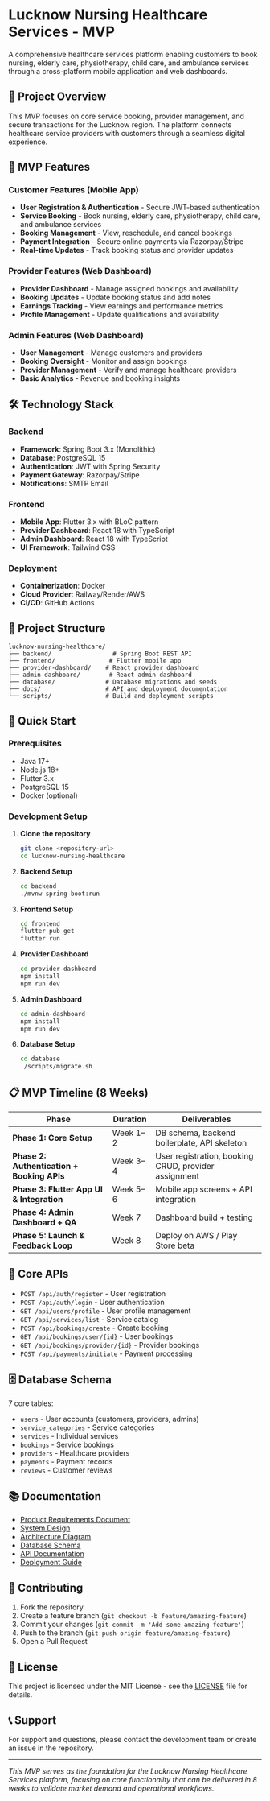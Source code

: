 # Lucknow Nursing Healthcare Services - MVP

A comprehensive healthcare services platform enabling customers to book nursing, elderly care, physiotherapy, child care, and ambulance services through a cross-platform mobile application and web dashboards.

## 🏥 Project Overview

This MVP focuses on core service booking, provider management, and secure transactions for the Lucknow region. The platform connects healthcare service providers with customers through a seamless digital experience.

## 🚀 MVP Features

### Customer Features (Mobile App)
- **User Registration & Authentication** - Secure JWT-based authentication
- **Service Booking** - Book nursing, elderly care, physiotherapy, child care, and ambulance services
- **Booking Management** - View, reschedule, and cancel bookings
- **Payment Integration** - Secure online payments via Razorpay/Stripe
- **Real-time Updates** - Track booking status and provider updates

### Provider Features (Web Dashboard)
- **Provider Dashboard** - Manage assigned bookings and availability
- **Booking Updates** - Update booking status and add notes
- **Earnings Tracking** - View earnings and performance metrics
- **Profile Management** - Update qualifications and availability

### Admin Features (Web Dashboard)
- **User Management** - Manage customers and providers
- **Booking Oversight** - Monitor and assign bookings
- **Provider Management** - Verify and manage healthcare providers
- **Basic Analytics** - Revenue and booking insights

## 🛠 Technology Stack

### Backend
- **Framework**: Spring Boot 3.x (Monolithic)
- **Database**: PostgreSQL 15
- **Authentication**: JWT with Spring Security
- **Payment Gateway**: Razorpay/Stripe
- **Notifications**: SMTP Email

### Frontend
- **Mobile App**: Flutter 3.x with BLoC pattern
- **Provider Dashboard**: React 18 with TypeScript
- **Admin Dashboard**: React 18 with TypeScript
- **UI Framework**: Tailwind CSS

### Deployment
- **Containerization**: Docker
- **Cloud Provider**: Railway/Render/AWS
- **CI/CD**: GitHub Actions

## 📁 Project Structure

```
lucknow-nursing-healthcare/
├── backend/                 # Spring Boot REST API
├── frontend/               # Flutter mobile app
├── provider-dashboard/    # React provider dashboard
├── admin-dashboard/        # React admin dashboard
├── database/              # Database migrations and seeds
├── docs/                  # API and deployment documentation
└── scripts/               # Build and deployment scripts
```

## 🚀 Quick Start

### Prerequisites
- Java 17+
- Node.js 18+
- Flutter 3.x
- PostgreSQL 15
- Docker (optional)

### Development Setup

1. **Clone the repository**
   ```bash
   git clone <repository-url>
   cd lucknow-nursing-healthcare
   ```

2. **Backend Setup**
   ```bash
   cd backend
   ./mvnw spring-boot:run
   ```

3. **Frontend Setup**
   ```bash
   cd frontend
   flutter pub get
   flutter run
   ```

4. **Provider Dashboard**
   ```bash
   cd provider-dashboard
   npm install
   npm run dev
   ```

5. **Admin Dashboard**
   ```bash
   cd admin-dashboard
   npm install
   npm run dev
   ```

6. **Database Setup**
   ```bash
   cd database
   ./scripts/migrate.sh
   ```

## 📋 MVP Timeline (8 Weeks)

| Phase | Duration | Deliverables |
|-------|----------|-------------|
| **Phase 1: Core Setup** | Week 1–2 | DB schema, backend boilerplate, API skeleton |
| **Phase 2: Authentication + Booking APIs** | Week 3–4 | User registration, booking CRUD, provider assignment |
| **Phase 3: Flutter App UI & Integration** | Week 5–6 | Mobile app screens + API integration |
| **Phase 4: Admin Dashboard + QA** | Week 7 | Dashboard build + testing |
| **Phase 5: Launch & Feedback Loop** | Week 8 | Deploy on AWS / Play Store beta |

## 🔧 Core APIs

- `POST /api/auth/register` - User registration
- `POST /api/auth/login` - User authentication
- `GET /api/users/profile` - User profile management
- `GET /api/services/list` - Service catalog
- `POST /api/bookings/create` - Create booking
- `GET /api/bookings/user/{id}` - User bookings
- `GET /api/bookings/provider/{id}` - Provider bookings
- `POST /api/payments/initiate` - Payment processing

## 🗄️ Database Schema

7 core tables:
- `users` - User accounts (customers, providers, admins)
- `service_categories` - Service categories
- `services` - Individual services
- `bookings` - Service bookings
- `providers` - Healthcare providers
- `payments` - Payment records
- `reviews` - Customer reviews

## 📚 Documentation

- [Product Requirements Document](./prd.md)
- [System Design](./system_design.md)
- [Architecture Diagram](./architect.plantuml)
- [Database Schema](./er_diagram.plantuml)
- [API Documentation](./docs/api/)
- [Deployment Guide](./docs/deployment/)

## 🤝 Contributing

1. Fork the repository
2. Create a feature branch (`git checkout -b feature/amazing-feature`)
3. Commit your changes (`git commit -m 'Add some amazing feature'`)
4. Push to the branch (`git push origin feature/amazing-feature`)
5. Open a Pull Request

## 📄 License

This project is licensed under the MIT License - see the [LICENSE](LICENSE) file for details.

## 📞 Support

For support and questions, please contact the development team or create an issue in the repository.

---

*This MVP serves as the foundation for the Lucknow Nursing Healthcare Services platform, focusing on core functionality that can be delivered in 8 weeks to validate market demand and operational workflows.*
